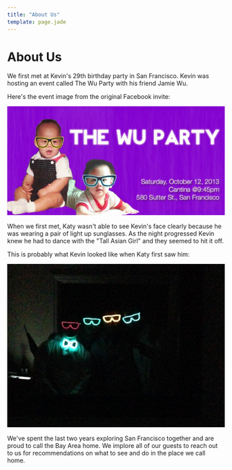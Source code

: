 ```yaml
---
title: "About Us"
template: page.jade
---
```


# About Us

We first met at Kevin's 29th birthday party in San Francisco. Kevin was hosting an event called The Wu Party with his friend Jamie Wu.

Here's the event image from the original Facebook invite:

<a class="picture" href="/about/wu-party-cover.jpg" itemProp="contentUrl" data-size="800x400" data-index="0">
  <img class="thumbnail-0 pure-img" src="/about/wu-party-cover.jpg" itemProp="thumbnail" alt="Wu Party Facebook Invite">
</a>

When we first met, Katy wasn't able to see Kevin's face clearly because he was wearing a pair of light up sunglasses. As the night progressed Kevin knew he had to dance with the "Tall Asian Girl" and they seemed to hit it off.

This is probably what Kevin looked like when Katy first saw him:

<a class="picture" href="/about/wu-party-glasses.jpg" itemProp="contentUrl" data-size="800x600" data-index="1">
  <img class="thumbnail-1 pure-img" src="/about/wu-party-glasses.jpg" itemProp="thumbnail" alt="Wu Party Light Up Glasses">
</a>

We've spent the last two years exploring San Francisco together and are proud to call the Bay Area home. We implore all of our guests to reach out to us for recommendations on what to see and do in the place we call home.
